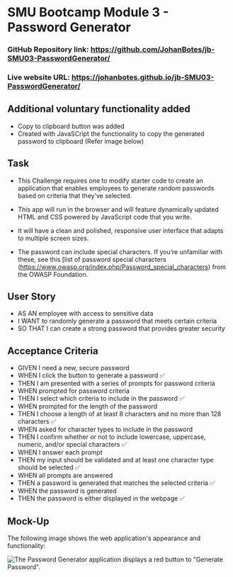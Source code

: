 # SMU Bootcamp Module 3 - Password Generator

### GitHub Repository link:  https://github.com/JohanBotes/jb-SMU03-PasswordGenerator/
### Live website URL: https://johanbotes.github.io/jb-SMU03-PasswordGenerator/


## Additional voluntary functionality added

- Copy to clipboard button was added
- Created with JavaSCript the functionality to copy the generated password to clipboard (Refer image below)

## Task

- This Challenge requires one to modify starter code to create an application that enables employees to generate random passwords based on criteria that they’ve selected. 
- This app will run in the browser and will feature dynamically updated HTML and CSS powered by JavaScript code that you write. 
- It will have a clean and polished, responsive user interface that adapts to multiple screen sizes.

- The password can include special characters. If you’re unfamiliar with these, see this [list of password special characters (https://www.owasp.org/index.php/Password_special_characters) from the OWASP Foundation.

## User Story

- AS AN employee with access to sensitive data
- I WANT to randomly generate a password that meets certain criteria
- SO THAT I can create a strong password that provides greater security

## Acceptance Criteria

- GIVEN I need a new, secure password
- WHEN I click the button to generate a password   ✅
- THEN I am presented with a series of prompts for password criteria
- WHEN prompted for password criteria
- THEN I select which criteria to include in the password   ✅
- WHEN prompted for the length of the password
- THEN I choose a length of at least 8 characters and no more than 128 characters   ✅
- WHEN asked for character types to include in the password
- THEN I confirm whether or not to include lowercase, uppercase, numeric, and/or special characters   ✅
- WHEN I answer each prompt
- THEN my input should be validated and at least one character type should be selected   ✅
- WHEN all prompts are answered
- THEN a password is generated that matches the selected criteria   ✅
- WHEN the password is generated
- THEN the password is either displayed in the webpage   ✅

## Mock-Up

The following image shows the web application's appearance and functionality:

![The Password Generator application displays a red button to "Generate Password".]()


